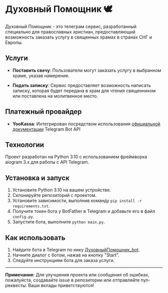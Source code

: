 # Духовный Помощник 🕊

Духовный Помощник - это телеграм сервис, разработанный специально для православных христиан, предоставляющий возможность заказать услугу в священных храмах в странах СНГ и Европы.

## Услуги

- **Поставить свечу**: Пользователи могут заказать услугу в выбранном храме, указав намерение.
  
- **Подать записку**: Сервис предоставляет возможность написать записку, которая будет передана в храм для чтения священником или поставлена на молитвенное место.

## Платежный провайдер

- **YooKassa**: Интегрирован посредством использования [официальной документации](https://core.telegram.org/bots/api) Telegram Bot API

## Технологии

Проект разработан на Python 3.10 с использованием фреймворка aiogram 3.x для работы с API Telegram.

## Установка и запуск

1. Установите Python 3.10 на вашем устройстве.
2. Склонируйте репозиторий с проектом.
3. Установите зависимости, выполнив команду `pip install -r requirements.txt`.
4. Получите токен бота у BotFather в Telegram и добавьте его в файл `config.py`.
5. Запустите бота, выполните `python main.py`.

## Как использовать

1. Найдите бота в Telegram по нику [ДуховныйПомощник_bot](https://t.me/duhovnyjpomoshnikbot).
2. Начните диалог с ботом, нажав на кнопку "Start".
3. Следуйте инструкциям бота для заказа услуги.
---

**Примечание**: Для улучшения проекта или сообщения об ошибках, пожалуйста, создавайте issue в репозитории или отправляйте пул-реквесты. Ваши вклады приветствуются!

